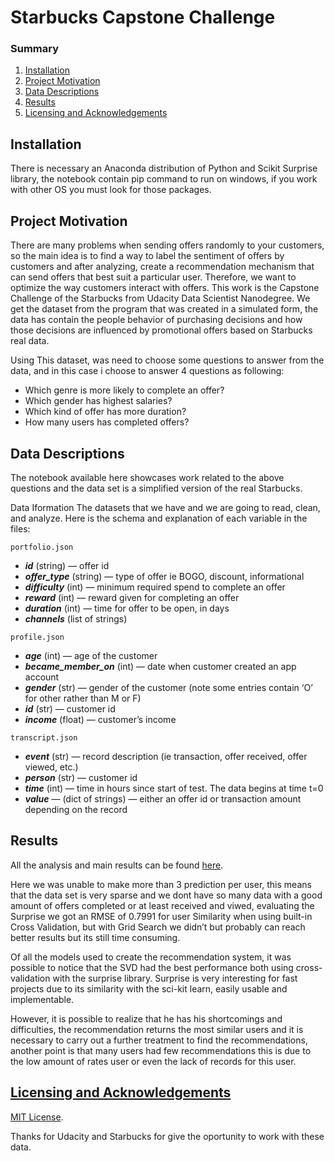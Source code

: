 # Starbucks Capstone Challenge

### Summary

1. [Installation](#installation)
2. [Project Motivation](#motivation)
3. [Data Descriptions](#files)
4. [Results](#results)
5. [Licensing and Acknowledgements](#licensing)

## Installation <a name="installation"></a>

There is necessary an Anaconda distribution of Python and Scikit Surprise library, the notebook contain pip command to run on windows, if you work with other OS you must look for those packages.

## Project Motivation<a name="motivation"></a>

There are many problems when sending offers randomly to your customers, so the main idea is to find a way to label the sentiment of offers by customers and after analyzing, create a recommendation mechanism that can send offers that best suit a particular user. Therefore, we want to optimize the way customers interact with offers.
This work is the Capstone Challenge of the Starbucks from  Udacity Data Scientist Nanodegree. We get the dataset from the program that was created in a simulated form, the data has contain the people behavior of purchasing decisions and how those decisions are influenced by promotional offers based on Starbucks real data.

Using This dataset, was need to choose some questions to answer from the data, and in this case i choose to answer 4 questions as following:

- Which genre is more likely to complete an offer?
- Which gender has highest salaries?
- Which kind of offer has more duration?
- How many users has completed offers?


## Data Descriptions <a name="files"></a>

The notebook available here showcases work related to the above questions and the data set is a simplified version of the real Starbucks.

Data Iformation
The datasets that we have and we are going to read, clean, and analyze. Here is the schema and explanation of each variable in the files:

`portfolio.json`

- ***id*** (string) — offer id
- ***offer_type*** (string) — type of offer ie BOGO, discount, informational
- ***difficulty*** (int) — minimum required spend to complete an offer
- ***reward*** (int) — reward given for completing an offer
- ***duration*** (int) — time for offer to be open, in days
- ***channels*** (list of strings)

`profile.json`

- ***age*** (int) — age of the customer
- ***became_member_on*** (int) — date when customer created an app account
- ***gender*** (str) — gender of the customer (note some entries contain ‘O’ for other rather than M or F)
- ***id*** (str) — customer id
- ***income*** (float) — customer’s income

`transcript.json`

- ***event*** (str) — record description (ie transaction, offer received, offer viewed, etc.)
- ***person*** (str) — customer id
- ***time*** (int) — time in hours since start of test. The data begins at time t=0
- ***value*** — (dict of strings) — either an offer id or transaction amount depending on the record


## Results<a name="results"></a>

All the analysis and main results can be found [here](https://medium.com/@gutto.rdj/starbucks-recommending-for-your-wishs-3106040ee3f).

Here we was unable to make more than 3 prediction per user, this means that the data set is very sparse and we dont have so many data with a good amount of offers completed or at least received and viwed, evaluating the Surprise we got an RMSE of 0.7991 for user Similarity when using built-in Cross Validation, but with Grid Search we didn’t but probably can reach better results but its still time consuming.

Of all the models used to create the recommendation system, it was possible to notice that the SVD had the best performance both using cross-validation with the surprise library. Surprise is very interesting for fast projects due to its similarity with the sci-kit learn, easily usable and implementable.

However, it is possible to realize that he has his shortcomings and difficulties, the recommendation returns the most similar users and it is necessary to carry out a further treatment to find the recommendations, another point is that many users had few recommendations this is due to the low amount of rates user or even the lack of records for this user.
## [Licensing and Acknowledgements](#licensing)<a name="results"></a>
[MIT License](https://github.com/git/git-scm.com/blob/master/MIT-LICENSE.txt).

Thanks for Udacity and Starbucks  for give the oportunity to work with these data.
